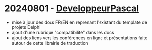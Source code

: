 # 20240801 - [DeveloppeurPascal](https://github.com/DeveloppeurPascal)

* mise à jour des docs FR/EN en reprenant l'existant du template de projets Delphi
* ajout d'une rubrique "compatibilité" dans les docs
* ajout des liens vers les conférences en ligne et présentations faite autour de cette librairie de traduction
